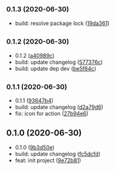 ## <small>0.1.3 (2020-06-30)</small>

* build: resolve package lock ([19da361](https://github.com/Scrum/awesome-readme-lint-double-link-action/commit/19da361))



## <small>0.1.2 (2020-06-30)</small>

* 0.1.2 ([a40989c](https://github.com/Scrum/awesome-readme-lint-double-link-action/commit/a40989c))
* build: update changelog ([577376c](https://github.com/Scrum/awesome-readme-lint-double-link-action/commit/577376c))
* build: update dep dev ([be5f64c](https://github.com/Scrum/awesome-readme-lint-double-link-action/commit/be5f64c))



## <small>0.1.1 (2020-06-30)</small>

* 0.1.1 ([93647b4](https://github.com/Scrum/awesome-readme-lint-double-link-action/commit/93647b4))
* build: update changelog ([d2a79d6](https://github.com/Scrum/awesome-readme-lint-double-link-action/commit/d2a79d6))
* fix: icon for action ([27b94e6](https://github.com/Scrum/awesome-readme-lint-double-link-action/commit/27b94e6))



## 0.1.0 (2020-06-30)

* 0.1.0 ([9b3d50e](https://github.com/Scrum/awesome-readme-lint-double-link-action/commit/9b3d50e))
* build: update changelog ([fc5dcfd](https://github.com/Scrum/awesome-readme-lint-double-link-action/commit/fc5dcfd))
* feat: init project ([9e72b81](https://github.com/Scrum/awesome-readme-lint-double-link-action/commit/9e72b81))




